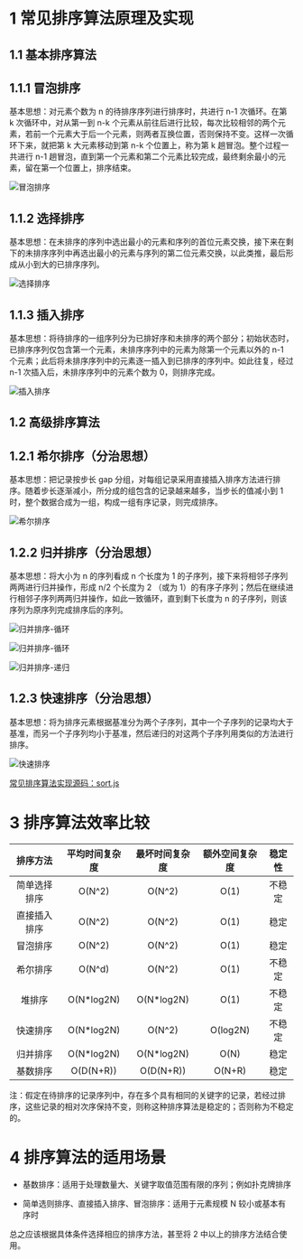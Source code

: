 # 1 常见排序算法原理及实现

## 1.1 基本排序算法

## 1.1.1 冒泡排序

基本思想：对元素个数为 n 的待排序序列进行排序时，共进行 n-1 次循环。在第 k 次循环中，对从第一到 n-k 个元素从前往后进行比较，每次比较相邻的两个元素，若前一个元素大于后一个元素，则两者互换位置，否则保持不变。这样一次循环下来，就把第 k 大元素移动到第 n-k 个位置上，称为第 k 趟冒泡。整个过程一共进行 n-1 趟冒泡，直到第一个元素和第二个元素比较完成，最终剩余最小的元素，留在第一个位置上，排序结束。

![冒泡排序](./images/bubbleSort.gif)

## 1.1.2 选择排序

基本思想：在未排序的序列中选出最小的元素和序列的首位元素交换，接下来在剩下的未排序序列中再选出最小的元素与序列的第二位元素交换，以此类推，最后形成从小到大的已排序序列。

![选择排序](./images/selectSort.gif)

## 1.1.3 插入排序

基本思想：将待排序的一组序列分为已排好序和未排序的两个部分；初始状态时，已排序序列仅包含第一个元素，未排序序列中的元素为除第一个元素以外的 n-1 个元素；此后将未排序序列中的元素逐一插入到已排序的序列中。如此往复，经过 n-1 次插入后，未排序序列中的元素个数为 0，则排序完成。

![插入排序](./images/insertSort.gif)

## 1.2 高级排序算法

## 1.2.1 希尔排序（分治思想）

基本思想：把记录按步长 gap 分组，对每组记录采用直接插入排序方法进行排序。随着步长逐渐减小，所分成的组包含的记录越来越多，当步长的值减小到 1 时，整个数据合成为一组，构成一组有序记录，则完成排序。

![希尔排序](./images/shellSort.png)

## 1.2.2 归并排序（分治思想）

基本思想：将大小为 n 的序列看成 n 个长度为 1 的子序列，接下来将相邻子序列两两进行归并操作，形成 n/2 个长度为 2 （或为 1）的有序子序列；然后在继续进行相邻子序列两两归并操作，如此一致循环，直到剩下长度为 n 的子序列，则该序列为原序列完成排序后的序列。

![归并排序-循环](./images/mergeSort.png)

![归并排序-循环](./images/mergeSort.gif)

![归并排序-递归](./images/mergeSort-recursion-1.png)

## 1.2.3 快速排序（分治思想）

基本思想：将为排序元素根据基准分为两个子序列，其中一个子序列的记录均大于基准，而另一个子序列均小于基准，然后递归的对这两个子序列用类似的方法进行排序。

![快速排序](./images/quickSort.png)

[常见排序算法实现源码：sort.js](./sort.js)

# 3 排序算法效率比较

|排序方法		|平均时间复杂度	|最坏时间复杂度	|额外空间复杂度	|稳定性		|
|:-----:	    |:-----:		|:-----:		|:-----:		|:-----:	|
|简单选择排序	|O(N^2)			|O(N^2)			|O(1)			|不稳定		|
|直接插入排序	|O(N^2)			|O(N^2)			|O(1)			|稳定 		|
|冒泡排序		|O(N^2)			|O(N^2)			|O(1)			|稳定 		|
|希尔排序		|O(N^d)			|O(N^2)			|O(1)			|不稳定  	|
|堆排序			|O(N*log2N)		|O(N*log2N)		|O(1)			|不稳定 	|
|快速排序		|O(N*log2N)		|O(N^2)			|O(log2N)		|不稳定 	|
|归并排序		|O(N*log2N)		|O(N*log2N)		|O(N)			|稳定 	 	|
|基数排序		|O(D(N+R))		|O(D(N+R))		|O(N+R)			|稳定 		|

注：假定在待排序的记录序列中，存在多个具有相同的关键字的记录，若经过排序，这些记录的相对次序保持不变，则称这种排序算法是稳定的；否则称为不稳定的。

# 4 排序算法的适用场景

- 基数排序：适用于处理数量大、关键字取值范围有限的序列；例如扑克牌排序

- 简单选则排序、直接插入排序、冒泡排序：适用于元素规模 N 较小或基本有序时

总之应该根据具体条件选择相应的排序方法，甚至将 2 中以上的排序方法结合使用。
